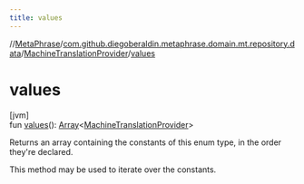 ```yaml
---
title: values
---
```

//[MetaPhrase](../../../index.html)/[com.github.diegoberaldin.metaphrase.domain.mt.repository.data](../index.html)/[MachineTranslationProvider](index.html)/[values](values.html)



# values



[jvm]\
fun [values](values.html)(): [Array](https://kotlinlang.org/api/latest/jvm/stdlib/kotlin/-array/index.html)&lt;[MachineTranslationProvider](index.html)&gt;



Returns an array containing the constants of this enum type, in the order they're declared.



This method may be used to iterate over the constants.




